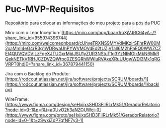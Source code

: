 # Puc-MVP-Requisitos

Repositório para colocar as informações do meu projeto para a pós da PUC

Miro com o Lear Inception: [https://miro.com/app/board/uXjVJRC64yA=/?share_link_id=955974396744](https://miro.com/welcomeonboard/cUhyeTRXNS9MYVdMKzIrSFhrRW00M2xaMmI4eG4rR3g1WDRwaUhPYWVMOVdEd2tUZjV1all6M2hPaEQ0WWZCZEI4QUVQVDVILzFqeXJTUGxrMjdJSU1yZUR3NStuT1g3YzNIMGlkMkN6MkRQekNETkV1RHJCZDVZQWtpc0ZESGRhWWluRVAxeXRuUUgwWDl3Mk1qRGVRPT0hdjE=?share_link_id=367879441150)

Jira com o Backlog do Produto: [https://rodcout.atlassian.net/jira/software/projects/SCRUM/boards/1](https://rodcout.atlassian.net/jira/software/projects/SCRUM/boards/1/backlog)

WireFrame: [https://www.figma.com/design/seHxjjxsSHD3FIIRLrMk51/GeradorRelatorio?node-id=0-1&p=f&t=a0UvO2h3aNZOUWcj-0](https://www.figma.com/proto/seHxjjxsSHD3FIIRLrMk51/GeradorRelatorio?node-id=0-1&t=zSwxiZdP7qfNF7y3-1)
